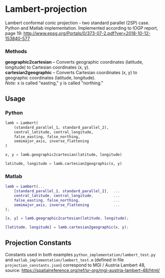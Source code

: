 # Lambert-projection
Lambert conformal conic projection - two standard parallel (2SP) case. Python and Matlab implementation. Implemented according to IOGP report, page 19: http://www.epsg.org/Portals/0/373-07-2.pdf?ver=2018-10-12-153840-577
### Methods
**geographic2cartesian** &#8211; Converts geographic coordinates (latitude, longitude) to Cartesian coordinates (x, y).<br>
**cartesian2geographic** &#8211; Converts Cartesian coordinates (x, y) to geographic coordinates (latitude, longitude).<br>
*Note:* x is called "easting," y is called "northing."

## Usage
### Python
```python
lamb = Lambert(
    (standard_parallel_1, standard_parallel_2),
    central_latitude, central_longitude,
    false_easting, false_northing,
    semimajor_axis, inverse_flattening
)

x, y = lamb.geographic2cartesian(latitude, longitude)

latitude, longitude = lamb.cartesian2geographic(x, y)
```
### Matlab
```matlab
lamb = Lambert(...
    [standard_parallel_1, standard_parallel_2],  ...
    central_latitude, central_longitude,         ...
    false_easting, false_northing,               ...
    semimajor_axis, inverse_flattening           ...
);

[x, y] = lamb.geographic2cartesian(latitude, longitude);

[latitude, longitude] = lamb.cartesian2geographic(x, y);
```

## Projection Constants
Constants used in both examples ```python_implementation/lambert_test.py``` and ```matlab_implementation/lambert_test.m``` (defined in file ```projection_constants.json```) correspond to MGI / Austria Lambert 48, source: https://spatialreference.org/ref/sr-org/mgi-austria-lambert-48/html/

